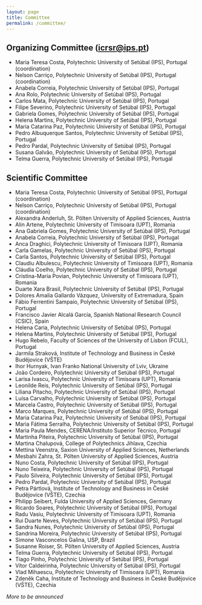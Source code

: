 ```yaml
---
layout: page
title: Committee
permalink: /committee/
---
```


## Organizing Committee ([icrsr@ips.pt](mailto:icrsr@ips.pt))

- Maria Teresa Costa, Polytechnic University of Setúbal (IPS), Portugal (coordination)
- Nelson Carriço, Polytechnic University of Setúbal (IPS), Portugal (coordination)
- Anabela Correia, Polytechnic University of Setúbal (IPS), Portugal
- Ana Rolo,  Polytechnic University of Setúbal (IPS), Portugal
- Carlos Mata, Polytechnic University of Setúbal (IPS), Portugal
- Filipe Severino, Polytechnic University of Setúbal (IPS), Portugal
- Gabriela Gomes, Polytechnic University of Setúbal (IPS), Portugal
- Helena Martins, Polytechnic University of Setúbal (IPS), Portugal
- Maria Catarina Paz, Polytechnic University of Setúbal (IPS), Portugal
- Pedro Albuquerque Santos, Polytechnic University of Setúbal (IPS), Portugal
- Pedro Pardal, Polytechnic University of Setúbal (IPS), Portugal
- Susana Galvão, Polytechnic University of Setúbal (IPS), Portugal
- Telma Guerra, Polytechnic University of Setúbal (IPS), Portugal

## Scientific Committee

- Maria Teresa Costa, Polytechnic University of Setúbal (IPS), Portugal (coordination)
- Nelson Carriço, Polytechnic University of Setúbal (IPS), Portugal (coordination)
- Alexandra Anderluh, St. Pölten University of Applied Sciences, Austria
- Alin Artene, Polytechnic University of Timisoara (UPT), Romania
- Ana Gabriela Gomes, Polytechnic University of Setúbal (IPS), Portugal
- Anabela Correia, Polytechnic University of Setúbal (IPS), Portugal
- Anca Draghici, Polytechnic University of Timisoara (UPT), Romania
- Carla Gamelas, Polytechnic University of Setúbal (IPS), Portugal
- Carla Santos, Polytechnic University of Setúbal (IPS), Portugal
- Claudiu Albulescu, Polytechnic University of Timisoara (UPT), Romania
- Cláudia Coelho, Polytechnic University of Setúbal (IPS), Portugal
- Cristina-Maria Povian, Polytechnic University of Timisoara (UPT), Romania
- Duarte Xara Brasil, Polytechnic University of Setúbal (IPS), Portugal
- Dolores Amalia Gallardo Vázquez, University of Extremadura, Spain
- Fábio Ferrentini Sampaio, Polytechnic University of Setúbal (IPS), Portugal
- Francisco Javier Alcalá García, Spanish National Research Council (CSIC), Spain
- Helena Caria, Polytechnic University of Setúbal (IPS), Portugal
- Helena Martins, Polytechnic University of Setúbal (IPS), Portugal
- Hugo Rebelo, Faculty of Sciences of the University of Lisbon (FCUL), Portugal
- Jarmila Straková, Institute of Technology and Business in České Budějovice (VŠTE)
- Ihor Hurnyak, Ivan Franko National University of Lviv, Ukraine
- João Cordeiro, Polytechnic University of Setúbal (IPS), Portugal
- Larisa Ivascu, Polytechnic University of Timisoara (UPT), Romania
- Leonilde Reis, Polytechnic University of Setúbal (IPS), Portugal
- Liliana Pitacho, Polytechnic University of Setúbal (IPS), Portugal
- Luísa Carvalho, Polytechnic University of Setúbal (IPS), Portugal
- Marcela Castro, Polytechnic University of Setúbal (IPS), Portugal
- Marco Marques, Polytechnic University of Setúbal (IPS), Portugal
- Maria Catarina Paz, Polytechnic University of Setúbal (IPS), Portugal
- Maria Fátima Serralha, Polytechnic University of Setúbal (IPS), Portugal
- Maria Paula Mendes, CERENA/Instituto Superior Técnico, Portugal
- Martinha Piteira, Polytechnic University of Setúbal (IPS), Portugal
- Martina Chalupová, College of Polytechnics Jihlava, Czechia
- Mettina Veenstra, Saxion University of Applied Sciences, Netherlands
- Mesbahi Zahra, St. Pölten University of Applied Sciences, Austria
- Nuno Costa, Polytechnic University of Setúbal (IPS), Portugal
- Nuno Teixeira, Polytechnic University of Setúbal (IPS), Portugal
- Paulo Silveira, Polytechnic University of Setúbal (IPS), Portugal
- Pedro Pardal, Polytechnic University of Setúbal (IPS), Portugal
- Petra Pártlová, Institute of Technology and Business in České Budějovice (VŠTE), Czechia
- Philipp Seibert, Fulda University of Applied Sciences, Germany
- Ricardo Soares, Polytechnic University of Setúbal (IPS), Portugal
- Radu Vasiu, Polytechnic University of Timisoara (UPT), Romania
- Rui Duarte Neves, Polytechnic University of Setúbal (IPS), Portugal
- Sandra Nunes, Polytechnic University of Setúbal (IPS), Portugal
- Sandrina Moreira, Polytechnic University of Setúbal (IPS), Portugal
- Simone Vasconcelos Galina, USP, Brazil
- Susanne Roiser, St. Pölten University of Applied Sciences, Austria
- Telma Guerra, Polytechnic University of Setúbal (IPS), Portugal
- Tiago Pinho, Polytechnic University of Setúbal (IPS), Portugal
- Vítor Caldeirinha, Polytechnic University of Setúbal (IPS), Portugal
- Vlad Mihaescu, Polytechnic University of Timisoara (UPT), Romania
- Zdeněk Caha, Institute of Technology and Business in České Budějovice (VŠTE), Czechia

*More to be announced*